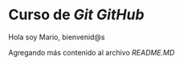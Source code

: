 # Curso de _Git_ _GitHub_

Hola soy Mario, bienvenid@s

Agregando más contenido al archivo _README.MD_
